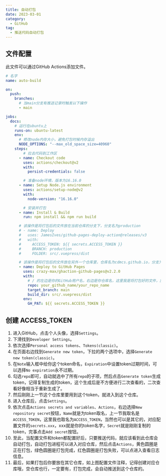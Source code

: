 ```yaml
---
title: 自动打包
date: 2023-03-01
category:
  - GitHub
tag:
  - 推送代码自动打包
---
```



<!-- more -->

## 文件配置

此文件可以通过GitHub Actions添加文件。

```yaml
# 名字
name: auto-build

on:
  push:
    branches:
      # 当main分支有推送记录时触发以下操作
      - main

jobs:
  docs:
    # 运行在ubuntu上
    runs-on: ubuntu-latest
    env:
      # 修改node内存大小，避免打包时候内存溢出
      NODE_OPTIONS: "--max_old_space_size=40960"
    steps:
        # 拉去代码到工作区
      - name: Checkout code
        uses: actions/checkout@v2
        with:
          persist-credentials: false

        # 准备node环境，版本为16.16.0
      - name: Setup Node.js environment
        uses: actions/setup-node@v2
        with:
          node-version: "16.16.0"

        # 安装并打包
      - name: Install & Build
        run: npm install && npm run build

      # 该操作是将打包后的文件放在当前仓库的分支下，分支名为production
      # - name: Deploy
      #   uses: JamesIves/github-pages-deploy-action@releases/v3
      #   with:
      #     ACCESS_TOKEN: ${{ secrets.ACCESS_TOKEN }}
      #     BRANCH: production
      #     FOLDER: src/.vuepress/dist

      # 该操作是将打包后的文件放在另外一个仓库里，仓库名为cdmcs.github.io，分支为main
      - name: Deploy to GitHub Pages
        uses: crazy-max/ghaction-github-pages@v2.2.0
        with:
          # / 的左边是你的GitHub用户名，右边是你仓库名，这里我是将打包好的文件，放在另外一个仓库的。 
          repo: your_github_name/your_repo_name
          target_branch: main
          build_dir: src/.vuepress/dist
        env:
          GH_PAT: ${{ secrets.ACCESS_TOKEN }}

```

## 创建 ACCESS_TOKEN

1. 进入GitHub，点击个人头像，选择`Settings`。
2. 下滑找到`Developer Settings`。
3. 依次选择`Personal access tokens`、`Tokens(classic)`。
4. 在页面右边找到`Generate new token`，下拉的两个选项中，选择`Generate new token(classic)`。
5. 在`Note`输入框中给你这个token命名，`Expiration`中设置token过期时间，可以选择`No expiration`永不过期。
6. 勾选`repo`即可，自动就选中了所有`repo`的子项，然后点击`Generate token`生成token，记得复制生成的token，这个生成后是不方便进行二次查看的，二次查看好像相当于重新生成了。
7. 然后刚刚上一节这个仓库里要用到这个token，就进入到这个仓库。
8. 进入仓库后，点击`Settings`。
9. 依次点击`Actions secrets and variables`、`Actions`，右边选择`New repository secret`按钮，`Name`就是为token取名，上一节我取名是`ACCESS_TOKEN`，这里我也取名为`ACCESS_TOKEN`，当然也可以是其它的，对应配置文件的`secrets.xxx`，xxx就是你的token名字，`Secret`就是刚刚复制的token，完事点击`Add secret`按钮。
10. 至此，当配置文件和token都配置好后，只要推送代码，就应该看到此仓库会自动打包，自动打包进程可以进入对应仓库，然后点击`Actions`，黄色圆圈是正在打包，绿色圆圈是打包完成，红色圆圈是打包失败，可以点进入查看日志信息。
11. 最后，如果打包后你要放在其它仓库，如上图配置文件注释，记得创建对应仓库哦，空仓库也行，一定要有，打包完成，会自动推送到这个仓库的。